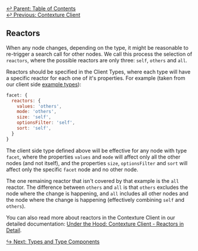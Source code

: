 ﻿[↩  Parent: Table of Contents](../README.md)  
[↩  Previous: Contexture Client](contexture-client.md)

## Reactors

When any node changes, depending on the type, it might be reasonable
to re-trigger a search call for other nodes. We call this process the
selection of `reactors`, where the possible reactors are only three:
`self`, `others` and `all`.

Reactors should be specified in the Client Types, where each type will
have a specific reactor for each one of it's properties. For example
(taken from our client side [example
types](https://github.com/smartprocure/contexture-client/blob/master/src/exampleTypes.js)):

```javascript
facet: {
  reactors: {
    values: 'others',
    mode: 'others',
    size: 'self',
    optionsFilter: 'self',
    sort: 'self',
  }
}
```

The client side type defined above will be effective for any node with
type `facet`, where the properties `values` and `mode` will affect
only all the other nodes (and not itself), and the properties `size`,
`optionsFilter` and `sort` will affect only the specific `facet` node
and no other node.

The one remaining reactor that isn't covered by that example is the
`all` reactor. The difference between `others` and `all` is that
`others` excludes the node where the change is happening, and `all`
includes all other nodes and the node where the change is happening
(effectively combining `self` and `others`).

You can also read more about reactors in the Contexture Client in our
detailed documentation: [Under the Hood: Contexture
Client - Reactors in Detail](../../under-the-hood/contexture-client.md#reactors-in-detail).

[↪ Next: Types and Type Components](../../types/README.md)
